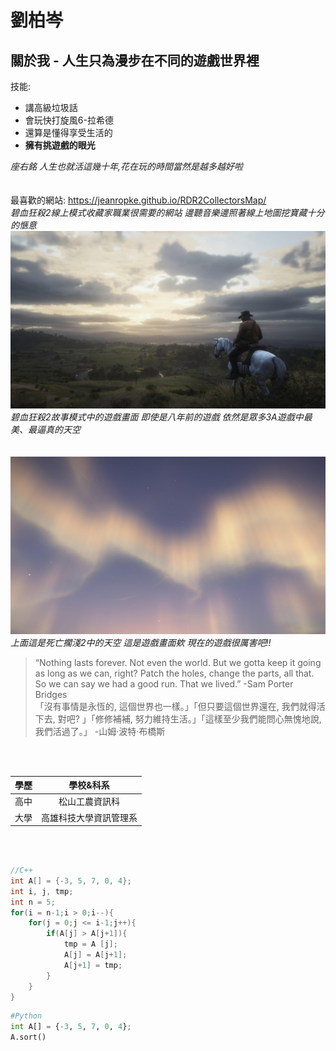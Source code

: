 # 劉柏岑
## 關於我 - 人生只為漫步在不同的遊戲世界裡

技能:
- 講高級垃圾話
- 會玩快打旋風6-拉希德
- 還算是懂得享受生活的
-  **擁有挑遊戲的眼光**

*座右銘 人生也就活這幾十年,花在玩的時間當然是越多越好啦*  
<br>
<br>
最喜歡的網站:
https://jeanropke.github.io/RDR2CollectorsMap/  
*碧血狂殺2線上模式收藏家職業很需要的網站 邊聽音樂邊照著線上地圖挖寶藏十分的愜意*  
![photo](rdr2.jpg)  
*碧血狂殺2故事模式中的遊戲畫面 即使是八年前的遊戲 依然是眾多3A遊戲中最美、最逼真的天空*  
<br>
<br>
![photo](DS2_SKY.jpg)  
*上面這是死亡擱淺2中的天空 這是遊戲畫面欸 現在的遊戲很厲害吧!!*  

>“Nothing lasts forever. Not even the world. But we gotta keep it going as long as we can, right? Patch the holes, change the parts, all that. So we can say we had a good run. That we lived.” -Sam Porter Bridges  
>「沒有事情是永恆的, 這個世界也一樣。」「但只要這個世界還在, 我們就得活下去, 對吧? 」「修修補補, 努力維持生活。」「這樣至少我們能問心無愧地說, 我們活過了。」 -山姆·波特·布橋斯  
<br>
<br>

| 學歷 | 學校&科系 |
|:---:|:---:|
| 高中 | 松山工農資訊科 |
| 大學 | 高雄科技大學資訊管理系 |  
<br>
<br>

```c++
//C++
int A[] = {-3, 5, 7, 0, 4};
int i, j, tmp;
int n = 5;
for(i = n-1;i > 0;i--){
    for(j = 0;j <= i-1;j++){
        if(A[j] > A[j+1]){
            tmp = A [j];
            A[j] = A[j+1];
            A[j+1] = tmp;
        }
    }
}
```

```python
#Python
int A[] = {-3, 5, 7, 0, 4};
A.sort()
